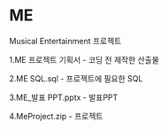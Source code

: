 # ME
Musical Entertainment 프로젝트

1.ME 프로젝트 기획서 - 코딩 전 제작한 산출물

2.ME SQL.sql - 프로젝트에 필요한 SQL

3.ME_발표 PPT.pptx - 발표PPT

4.MeProject.zip - 프로젝트
